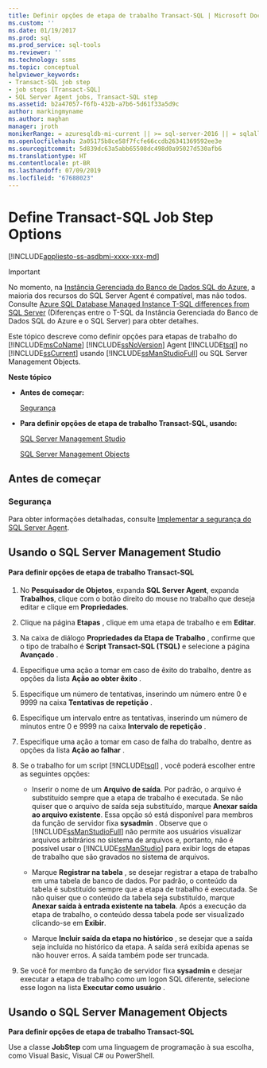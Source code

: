 ```yaml
---
title: Definir opções de etapa de trabalho Transact-SQL | Microsoft Docs
ms.custom: ''
ms.date: 01/19/2017
ms.prod: sql
ms.prod_service: sql-tools
ms.reviewer: ''
ms.technology: ssms
ms.topic: conceptual
helpviewer_keywords:
- Transact-SQL job step
- job steps [Transact-SQL]
- SQL Server Agent jobs, Transact-SQL step
ms.assetid: b2a47057-f6fb-432b-a7b6-5d61f33a5d9c
author: markingmyname
ms.author: maghan
manager: jroth
monikerRange: = azuresqldb-mi-current || >= sql-server-2016 || = sqlallproducts-allversions
ms.openlocfilehash: 2a05175b8ce58f7fcfe66ccdb26341369592ee3e
ms.sourcegitcommit: 5d839dc63a5abb65508dc498d0a95027d530afb6
ms.translationtype: HT
ms.contentlocale: pt-BR
ms.lasthandoff: 07/09/2019
ms.locfileid: "67688023"
---
```

# <a name="define-transact-sql-job-step-options"></a>Define Transact-SQL Job Step Options
[!INCLUDE[appliesto-ss-asdbmi-xxxx-xxx-md](../../includes/appliesto-ss-asdbmi-xxxx-xxx-md.md)]

> [!IMPORTANT]  
> No momento, na [Instância Gerenciada do Banco de Dados SQL do Azure](https://docs.microsoft.com/azure/sql-database/sql-database-managed-instance), a maioria dos recursos do SQL Server Agent é compatível, mas não todos. Consulte [Azure SQL Database Managed Instance T-SQL differences from SQL Server](https://docs.microsoft.com/azure/sql-database/sql-database-managed-instance-transact-sql-information#sql-server-agent) (Diferenças entre o T-SQL da Instância Gerenciada do Banco de Dados SQL do Azure e o SQL Server) para obter detalhes.

Este tópico descreve como definir opções para etapas de trabalho do [!INCLUDE[msCoName](../../includes/msconame_md.md)] [!INCLUDE[ssNoVersion](../../includes/ssnoversion-md.md)] Agent [!INCLUDE[tsql](../../includes/tsql-md.md)] no [!INCLUDE[ssCurrent](../../includes/sscurrent-md.md)] usando [!INCLUDE[ssManStudioFull](../../includes/ssmanstudiofull-md.md)] ou SQL Server Management Objects.  
  
**Neste tópico**  
  
-   **Antes de começar:**  
  
    [Segurança](#Security)  
  
-   **Para definir opções de etapa de trabalho Transact-SQL, usando:**  
  
    [SQL Server Management Studio](#SSMS)  
  
    [SQL Server Management Objects](#SMO)  
  
## <a name="BeforeYouBegin"></a>Antes de começar  
  
### <a name="Security"></a>Segurança  
Para obter informações detalhadas, consulte [Implementar a segurança do SQL Server Agent](../../ssms/agent/implement-sql-server-agent-security.md).  
  
## <a name="SSMS"></a>Usando o SQL Server Management Studio  
  
#### <a name="to-define-transact-sql-job-step-options"></a>Para definir opções de etapa de trabalho Transact-SQL  
  
1.  No **Pesquisador de Objetos**, expanda **SQL Server Agent**, expanda **Trabalhos**, clique com o botão direito do mouse no trabalho que deseja editar e clique em **Propriedades**.  
  
2.  Clique na página **Etapas** , clique em uma etapa de trabalho e em **Editar**.  
  
3.  Na caixa de diálogo **Propriedades da Etapa de Trabalho** , confirme que o tipo de trabalho é **Script Transact-SQL (TSQL)** e selecione a página **Avançado** .  
  
4.  Especifique uma ação a tomar em caso de êxito do trabalho, dentre as opções da lista **Ação ao obter êxito** .  
  
5.  Especifique um número de tentativas, inserindo um número entre 0 e 9999 na caixa **Tentativas de repetição** .  
  
6.  Especifique um intervalo entre as tentativas, inserindo um número de minutos entre 0 e 9999 na caixa **Intervalo de repetição** .  
  
7.  Especifique uma ação a tomar em caso de falha do trabalho, dentre as opções da lista **Ação ao falhar** .  
  
8.  Se o trabalho for um script [!INCLUDE[tsql](../../includes/tsql-md.md)] , você poderá escolher entre as seguintes opções:  
  
    -   Inserir o nome de um **Arquivo de saída**. Por padrão, o arquivo é substituído sempre que a etapa de trabalho é executada. Se não quiser que o arquivo de saída seja substituído, marque **Anexar saída ao arquivo existente**. Essa opção só está disponível para membros da função de servidor fixa **sysadmin** . Observe que o [!INCLUDE[ssManStudioFull](../../includes/ssmanstudiofull-md.md)] não permite aos usuários visualizar arquivos arbitrários no sistema de arquivos e, portanto, não é possível usar o [!INCLUDE[ssManStudio](../../includes/ssmanstudio-md.md)] para exibir logs de etapas de trabalho que são gravados no sistema de arquivos.  
  
    -   Marque **Registrar na tabela** , se desejar registrar a etapa de trabalho em uma tabela de banco de dados. Por padrão, o conteúdo da tabela é substituído sempre que a etapa de trabalho é executada. Se não quiser que o conteúdo da tabela seja substituído, marque **Anexar saída à entrada existente na tabela**. Após a execução da etapa de trabalho, o conteúdo dessa tabela pode ser visualizado clicando-se em **Exibir**.  
  
    -   Marque **Incluir saída da etapa no histórico** , se desejar que a saída seja incluída no histórico da etapa. A saída será exibida apenas se não houver erros. A saída também pode ser truncada.  
  
9. Se você for membro da função de servidor fixa **sysadmin** e desejar executar a etapa de trabalho como um logon SQL diferente, selecione esse logon na lista **Executar como usuário** .  
  
## <a name="SMO"></a>Usando o SQL Server Management Objects  
**Para definir opções de etapa de trabalho Transact-SQL**  
  
Use a classe **JobStep** com uma linguagem de programação à sua escolha, como Visual Basic, Visual C# ou PowerShell.  
  
